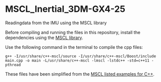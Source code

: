 # MSCL_Inertial_3DM-GX4-25
Readingdata from the IMU using the MSCL library

Before compiling and running the files in this repository, install the dependencies using the [MSCL library](https://github.com/LORD-MicroStrain/MSCL).

Use the following command in the terminal to compile the cpp files: 

`g++ -I/usr/share/c++-mscl/source -I/usr/share/c++-mscl/Boost/include main.cpp -o main -L/usr/share/c++-mscl -lmscl -lstdc++ -std=c++11 -pthread`

These files have been simplified from the [MSCL listed examples for C++](https://github.com/LORD-MicroStrain/MSCL/tree/master/MSCL_Examples/Inertial/C%2B%2B/MSCL_Inertial_Example_C%2B%2B/MSCL_Inertial_Example_C%2B%2B).
